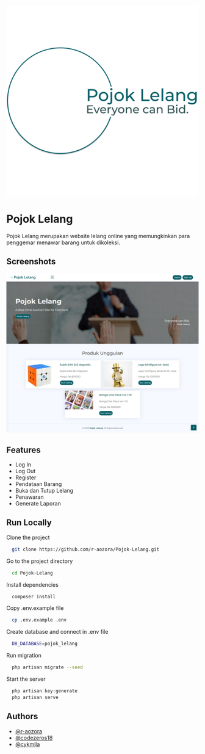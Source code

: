 ![Logo](public/img/brand-logo-new.png)

# Pojok Lelang

Pojok Lelang merupakan website lelang online yang memungkinkan para penggemar menawar barang untuk dikoleksi.

## Screenshots

![App Screenshot](public/img/Landing%20Page.jpg)

## Features

- Log In
- Log Out
- Register
- Pendataan Barang
- Buka dan Tutup Lelang
- Penawaran
- Generate Laporan

## Run Locally

Clone the project

```bash
  git clone https://github.com/r-aozora/Pojok-Lelang.git
```

Go to the project directory

```bash
  cd Pojok-Lelang
```

Install dependencies

```bash
  composer install
```

Copy .env.example file

```bash
  cp .env.example .env
```

Create database and connect in .env file

```bash
  DB_DATABASE=pojok_lelang
```

Run migration

```bash
  php artisan migrate --seed
```

Start the server

```bash
  php artisan key:generate
  php artisan serve
```

## Authors

- [@r-aozora](https://github.com/r-aozora)
- [@codezeros18](https://github.com/codezeros18)
- [@cykmila](https://github.com/cykmila)
